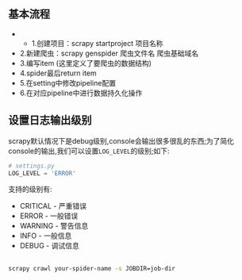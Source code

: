 ## 基本流程
- - 1.创建项目：scrapy startproject 项目名称
- 2.新建爬虫：scrapy genspider 爬虫文件名 爬虫基础域名
- 3.编写item (这里定义了要爬虫的数据结构)
- 4.spider最后return item
- 5.在setting中修改pipeline配置
- 6.在对应pipeline中进行数据持久化操作

##  设置日志输出级别
scrapy默认情况下是debug级别,console会输出很多很乱的东西;为了简化console的输出,我们可以设置`LOG_LEVEL`的级别;如下:

```python
# settings.py
LOG_LEVEL = 'ERROR'
```

支持的级别有:
- CRITICAL - 严重错误
- ERROR - 一般错误
- WARNING - 警告信息
- INFO - 一般信息
- DEBUG - 调试信息

## 
```bash
scrapy crawl your-spider-name -s JOBDIR=job-dir
```